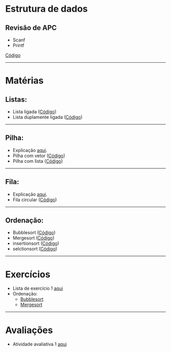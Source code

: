 # Estrutura de dados
## Revisão de APC

- Scanf
- Printf

[Código](aula1/revisao.c)

---

# Matérias
## **Listas:**

  - Lista ligada ([Código](aula1/lista_ligada.c))
  - Lista duplamente ligada ([Código](aula2/lista_duplamente_ligada.c))

---

## **Pilha:**
  - Explicação [aqui](aula_remota1/README.md).
  - Pilha com vetor ([Código](aula_remota1/pilha_vetor.c))
  - Pilha com lista ([Código](aula_remota1/pilha.c))

---

## **Fila:**
  - Explicação [aqui](aula_remota2/README.md).
  - Fila circular ([Código](aula_remota2/fila_circular.c))
  
---

## **Ordenação:**
  - Bubblesort ([Código](aula_remota4_ordenacao/bubblesort.c))
  - Mergesort ([Código](aula_remota5_ordenacao/mergesort.c))
  - insertionsort ([Código](aula_remota6/insertionsort.c))
  - selctionsort ([Código](aula_remota6/selectionsort.c))

---

# Exercícios
  - Lista de exercício 1 [aqui](lista2)
  - Ordenação:
    - [Bubblesort](aula_remota4_ordenacao/exercicio/bubblesort_times.c)
    - [Mergesort](aula_remota5_ordenacao/exercicio/mergesort_times.c)
---

# Avaliações
  - Atividade avaliativa 1 [aqui](atividade_avaliativa_1/README.md)
